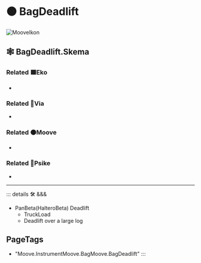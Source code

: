 # 🟠 <mooves>BagDeadlift</mooves>

![MooveIkon](/BetaIkon/Mooves_Ikon.png)

## 🕸 BagDeadlift.Skema

### Related 🟩<ekos>Eko</ekos>

-

### Related 🔻<via>Via</via>

-

### Related 🟠<mooves>Moove</mooves>

-

### Related 💜<psike>Psike</psike>

-

---

<!-- =================================================== -->
<!-- =================================================== -->
<!-- =================================================== -->
<!-- =================================================== -->
<!-- =================================================== -->
::: details 🛠 <dev>&&&</dev>

- PanBeta(HalteroBeta) Deadlift
    - TruckLoad
    - Deadlift over a large log

<h2>PageTags</h2>

- "Moove.InstrumentMoove.BagMoove.BagDeadlift"
:::
